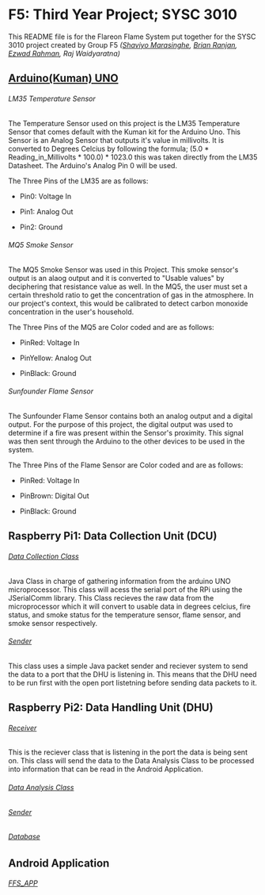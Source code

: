 # F5: Third Year Project; SYSC 3010
This README file is for the Flareon Flame System put together for the SYSC 3010 project created by Group F5
*([Shaviyo Marasinghe](https://github.com/shavbeens), [Brian Ranjan](https://github.com/Brian2197), [Ezwad Rahman](https://github.com/ilhamrahman), Raj Waidyaratna)*


## [Arduino(Kuman) UNO](https://github.com/ilhamrahman/F5/blob/master/Arduino/temperatureArduino/temperatureArduino.ino)
###### LM35 Temperature Sensor
The Temperature Sensor used on this project is the LM35 Temperature Sensor that comes default with the Kuman kit for the
Arduino Uno. This Sensor is an Analog Sensor that outputs it's value in millivolts. It is converted to Degrees Celcius
by following the formula; (5.0 * Reading_in_Millivolts * 100.0) * 1023.0 this was taken directly from the LM35 Datasheet.
The Arduino's Analog Pin 0 will be used. 

The Three Pins of the LM35 are as follows: 

- Pin0: Voltage In

- Pin1: Analog Out

- Pin2: Ground


###### MQ5 Smoke Sensor
The MQ5 Smoke Sensor was used in this Project. This smoke sensor's output is an alaog output and it is converted to "Usable values" by deciphering that resistance value as well. In the MQ5, the user must set a certain threshold ratio to get the concentration of gas in the atmosphere. In our project's context, this would be calibrated to detect carbon monoxide concentration in the user's household. 

The Three Pins of the MQ5 are Color coded and are as follows:

- PinRed: Voltage In

- PinYellow: Analog Out

- PinBlack: Ground


###### Sunfounder Flame Sensor
The Sunfounder Flame Sensor contains both an analog output and a digital output. For the purpose of this project, the digital output was used to determine if a fire was present within the Sensor's proximity. This signal was then sent through the Arduino to the other devices to be used in the system. 

The Three Pins of the Flame Sensor are Color coded and are as follows:

- PinRed: Voltage In

- PinBrown: Digital Out

- PinBlack: Ground


## Raspberry Pi1: Data Collection Unit (DCU)
###### [Data Collection Class](https://github.com/ilhamrahman/F5/blob/master/DCU/src/DataCollectionClass.java)
Java Class in charge of gathering information from the arduino UNO microprocessor. This class will acess the serial port of the RPi using the JSerialComm library. This Class recieves the raw data from the microprocessor which it will convert to usable data in degrees celcius, fire status, and smoke status for the temperature sensor, flame sensor, and smoke sensor respectively. 
###### [Sender](https://github.com/ilhamrahman/F5/blob/master/DCU/src/Sender.java)
This class uses a simple Java packet sender and reciever system to send the data to a port that the DHU is listening in. This means that the DHU need to be run first with the open port listetning before sending data packets to it. 

## Raspberry Pi2: Data Handling Unit (DHU)
###### [Receiver](https://github.com/ilhamrahman/F5/blob/master/DHU/src/Receiver.java)
This is the reciever class that is listening in the port the data is being sent on. This class will send the data to the Data Analysis Class to be processed into information that can be read in the Android Application.
###### [Data Analysis Class](https://github.com/ilhamrahman/F5/blob/master/DHU/src/DataAnalysis.java)
###### [Sender](https://github.com/ilhamrahman/F5/blob/master/DHU/src/Sender.java)
###### [Database](https://github.com/ilhamrahman/F5/blob/master/DHU/src/Database.java)

## Android Application
###### [FFS_APP](https://github.com/ilhamrahman/F5/tree/master/FFS_app)
